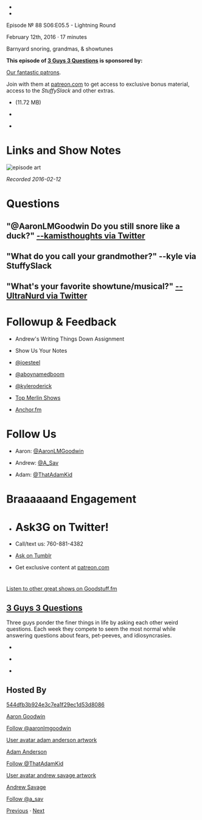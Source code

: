 -

-

Episode № 88 S06:E05.5 - Lightning Round

February 12th, 2016 · 17 minutes

Barnyard snoring, grandmas, & showtunes

**This episode of [3 Guys 3 Questions](/3g3q) is sponsored by:**

[Our fantastic patrons](http://www.patreon.com/3g3q).

Join with them at [patreon.com](http://www.patreon.com/3g3q) to get access to exclusive bonus material, access to the _StuffySlack_ and other extras.

- [](http://podcasts-1.feedpress.co/13789/3G3Q%20-%20S06E05_5.mp3)(11.72 MB)

- [](http://twitter.com/intent/tweet?text=3%20Guys%203%20Questions%20%E2%84%96%2088%20on%20@goodstuff_fm%20-%20http://goodstuff.fm/3g3q/88)

- [](http://www.facebook.com/sharer/sharer.php?u=http://goodstuff.fm/3g3q/88)

# Links and Show Notes

![episode art](http://l.gdwn.co/12VtS.jpg)

_Recorded 2016-02-12_

# Questions

## "@AaronLMGoodwin Do you still snore like a duck?" [--kamisthoughts via Twitter](https://twitter.com/608372027/status/687351520463986688)

## "What do you call your grandmother?" --kyle via StuffySlack

## "What's your favorite showtune/musical?" [--UltraNurd via Twitter](https://twitter.com/12884962/status/693275497430650881)

# Followup & Feedback

- Andrew's Writing Things Down Assignment

- Show Us Your Notes

- [@joesteel](https://twitter.com/joesteel/status/697255748808478720)

- [@aboynamedboom](https://twitter.com/aboynamedboom/status/697121169162375169)

- [@kyleroderick](https://twitter.com/kyleroderick/status/697077238919901184)

- [Top Merlin Shows](http://blog.aaronlmgoodwin.com/post/139133254262/top-merlin)

- [Anchor.fm](http://www.anchor.fm)

# Follow Us

- Aaron: [@AaronLMGoodwin](http://twitter.com/aaronlmgoodwin)

- Andrew: [@A_Sav](http://twitter.com/a_sav)

- Adam: [@ThatAdamKid](http://twitter.com/thatadamkid)

# Braaaaaand Engagement

- # Ask3G on Twitter!

- Call/text us: 760-881-4382

- [Ask on Tumblr](http://3g3q.co/ask)

- Get exclusive content at [patreon.com](http://www.patreon.com/3g3q)

#

[Listen to other great shows on Goodstuff.fm](http://www.goodstuff.fm)

## [3 Guys 3 Questions](/3g3q)

Three guys ponder the finer things in life by asking each other weird questions. Each week they compete to seem the most normal while answering questions about fears, pet-peeves, and idiosyncrasies.

- [](https://itunes.apple.com/us/podcast/3-guys-3-questions/id914129482)

- [](http://feed.3g3q.co/)

- [](mailto:3guys3questions@gmail.com?cc=sponsorship%40goodstuff.fm&subject=%5BGoodStuff%20FM%5D%20Sponsorship%20Inquiry%20for%203%20Guys%203%20Questions)

## Hosted By

[544dfb3b924e3c7ea1f29ec1d53d8086](/people/aaron-goodwin)[](http://gravatar.com/avatar/544dfb3b924e3c7ea1f29ec1d53d8086.png?s=300&r=pg)

[Aaron Goodwin](/people/aaron-goodwin)

[Follow @aaronlmgoodwin](https://twitter.com/aaronlmgoodwin)

[User avatar adam anderson artwork](/people/adam-anderson)[](https://goodstuffs3.s3.amazonaws.com/uploads/user/avatar/89/user_avatar_adam-anderson_artwork.png)

[Adam Anderson](/people/adam-anderson)

[Follow @ThatAdamKid](https://twitter.com/ThatAdamKid)

[User avatar andrew savage artwork](/people/andrew-savage)[](https://goodstuffs3.s3.amazonaws.com/uploads/user/avatar/95/user_avatar_andrew-savage_artwork.png)

[Andrew Savage](/people/andrew-savage)

[Follow @a_sav](https://twitter.com/a_sav)

[Previous](/3g3q/87) · [Next](/3g3q/89)
